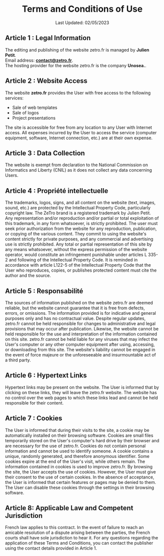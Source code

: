 <h1 align="center">Terms and Conditions of Use</h1>
<p align="center">Last Updated: 02/05/2023</p>

## Article 1 : Legal Information
The editing and publishing of the website zetro.fr is managed by **Julien Petit**.</br>
Email address: **contact@zetro.fr**.</br>
The hosting provider for the website zetro.fr is the company **Unosea.**.</p>

## Article 2 : Website Access
The website **zetro.fr** provides the User with free access to the following services:
- Sale of web templates
- Sale of logos
- Project presentations

The site is accessible for free from any location to any User with Internet access. All expenses incurred by the User to access the service (computer equipment, software, Internet connection, etc.) are at their own expense.

## Article 3 : Data Collection
The website is exempt from declaration to the National Commission on Informatics and Liberty (CNIL) as it does not collect any data concerning Users.

## Article 4 : Propriété intellectuelle
The trademarks, logos, signs, and all content on the website (text, images, sound, etc.) are protected by the Intellectual Property Code, particularly copyright law. The ZeTro brand is a registered trademark by Julien Petit. Any representation and/or reproduction and/or partial or total exploitation of this trademark, in any form whatsoever, is strictly prohibited. The user must seek prior authorization from the website for any reproduction, publication, or copying of the various content. They commit to using the website's content strictly for private purposes, and any commercial and advertising use is strictly prohibited. Any total or partial representation of this site by any means whatsoever, without the express permission of the website operator, would constitute an infringement punishable under articles L 335-2 and following of the Intellectual Property Code. It is reminded in accordance with article L122-5 of the Intellectual Property Code that the User who reproduces, copies, or publishes protected content must cite the author and the source.

## Article 5 : Responsabilité
The sources of information published on the website zetro.fr are deemed reliable, but the website cannot guarantee that it is free from defects, errors, or omissions. The information provided is for indicative and general purposes only and has no contractual value. Despite regular updates, zetro.fr cannot be held responsible for changes to administrative and legal provisions that may occur after publication. Likewise, the website cannot be held responsible for the use and interpretation of the information contained on this site. zetro.fr cannot be held liable for any viruses that may infect the User's computer or any other computer equipment after using, accessing, or downloading from this site. The website's liability cannot be engaged in the event of force majeure or the unforeseeable and insurmountable act of a third party.

## Article 6 : Hypertext Links
Hypertext links may be present on the website. The User is informed that by clicking on these links, they will leave the zetro.fr website. The website has no control over the web pages to which these links lead and cannot be held responsible for their content.

## Article 7 : Cookies
The User is informed that during their visits to the site, a cookie may be automatically installed on their browsing software. Cookies are small files temporarily stored on the User's computer's hard drive by their browser and are necessary for the use of zetro.fr. Cookies do not contain personal information and cannot be used to identify someone. A cookie contains a unique, randomly generated, and therefore anonymous identifier. Some cookies expire at the end of the User's visit, while others remain. The information contained in cookies is used to improve zetro.fr. By browsing the site, the User accepts the use of cookies. However, the User must give their consent to the use of certain cookies. In the absence of acceptance, the User is informed that certain features or pages may be denied to them. The User can disable these cookies through the settings in their browsing software.

## Article 8: Applicable Law and Competent Jurisdiction
French law applies to this contract. In the event of failure to reach an amicable resolution of a dispute arising between the parties, the French courts shall have sole jurisdiction to hear it. For any questions regarding the application of these Terms and Conditions, you can contact the publisher using the contact details provided in Article 1.

